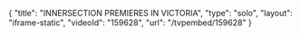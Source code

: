{
    "title": "INNERSECTION PREMIERES IN VICTORIA",
    "type": "solo",
    "layout": "iframe-static",
    "videoId": "159628",
    "url": "\/tvpembed\/159628"
}